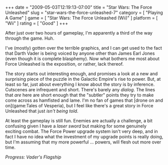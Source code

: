 +++
date = "2009-05-03T12:19:13-07:00"
title = "Star Wars: The Force Unleashed"
slug = "star-wars-the-force-unleashed-7"
category = [ "Playing A Game" ]
game = [ "Star Wars: The Force Unleashed (Wii)" ]
platform = [ "Wii" ]
rating = [ "Good" ]
+++

After just over two hours of gameplay, I'm apparently a third of the way through the game.  Huh.

I've (mostly) gotten over the terrible graphics, and I can get used to the fact that Darth Vader is being voiced by anyone other than James Earl Jones (even though it is complete blasphemy).  Now what bothers me most about Force Unleashed is the exposition, or rather, lack thereof.

The story starts out interesting enough, and promises a look at a new and surprising piece of the puzzle in the Galactic Empire's rise to power.  But, at least so far, just about everything I know about the story is by inference.  Cutscenes are infrequent and short.  There's barely any <i>dialog</i>.  The lines that <i>are</i> here are short enough that the "subtler" points they try to make come across as hamfisted and lame.  I'm no fan of games that [drone on and on](game:Tales of Vesperia), but I feel like there's a great story in Force Unleashed that just <i>isn't being told</i>.

At least the gameplay is still fun.  Enemies are actually a challenge, a bit confusing given I have a <i>laser sword</i> but making for some genuinely exciting combat.  The Force Power upgrade system isn't very deep, and in fact I have no idea what the investment of my upgrade points is really doing, but I'm assuming that my more powerful ... powers, will flesh out more over time.

<i>Progress: Vader's Flagship</i>